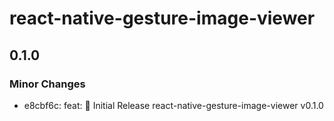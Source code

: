 # react-native-gesture-image-viewer

## 0.1.0

### Minor Changes

- e8cbf6c: feat: 🎉 Initial Release react-native-gesture-image-viewer v0.1.0
